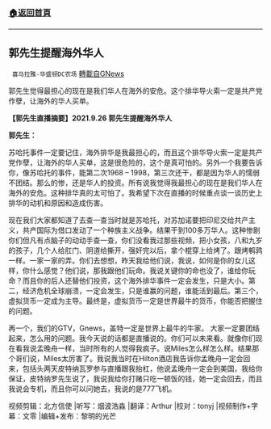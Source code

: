 ###  [:house:返回首頁](https://github.com/ourhimalayas/txt)
---


## 郭先生提醒海外华人
` 喜马拉雅-华盛顿DC农场` [轉載自GNews](https://gnews.org/zh-hans/1579776/)

郭先生觉得最担心的现在是我们华人在海外的安危。这个排华导火索一定是共产党作孽，让海外的华人买单。

**【郭先生直播摘要】2021.9.26 郭先生提醒海外华人**

**郭先生：**

苏哈托事件一定要记住，海外排华是我最担心的，而且这个排华导火索一定是共产党作孽，让海外的华人买单，这是很危险的，这个是真可怕的。另外一个我要告诉你，像苏哈托的事件，能第二次1968 – 1998，第三次还干，都是因为华人的懦弱不团结。那么的惨，还是华人的投资。所有说我觉得我最担心的现在是我们华人在海外的安危。这种排华真的太可怕了。我希望下次在直播的时候重点谈一谈历史上排华的动机和原因和造成伤害。

现在我们大家都知道了去查一查当时就是苏哈托，对苏加诺要把印尼交给共产主义，共产国际为借口发动了一个种族主义战争。结果干到100多万华人。这种惨剧你们但凡有点脑子的动动手查一查，你们没看我过那些视频，把小女孩，八和九岁的孩子，几个人给肛门、阴道给撕开，强奸完以后，拿个棍穿上给烤了。跟烤鹌鹑一样。一家一家的弄。你们去想想，昨天我给他们说，我说，如何是你的女儿这样，你什么感觉？他们说，那我跟他们玩命。我说关键你的命也没了，谁给你玩命？而且你的后人还替他们投资，这个海外排华事件一定会发生，只是大小。第二，经济危机全球崩溃，一定会发生，只是谁赢的问题，谁能活到最后。第三个，虚拟货币一定成为主导。最终是，虚拟货币一定是世界最牛的货币，你能否把握住的问题。

再一个，我们的GTV，Gnews，盖特一定是世界上最牛的牛家。 大家一定要团结起来，怎么用的问题。我今天说的话都是直播说的。你们可以未来看。就像你们现在看我说孟晚舟一样，当时所有的人觉得我疯子。说Miles怎么样怎么样。结果那个哥们说，Miles太厉害了。我说我当时在Hilton酒店我告诉你孟晚舟一定会回来，包括头两天皮特纳瓦罗参与直播跟我抬杠，他说孟晚舟一定会到美国，我给你保证，皮特纳罗先生说了，我说我给你打赌只吃一顿饭的钱，她一定会回去，而且我说会专机，而且你可以问她去，我说的是777飞机。

视频剪辑：北方信使 |听写：烟波浩淼 |翻译：Arthur |校对：tonyj |视频制作+字幕：文零 |编辑+发布：黎明的光芒
